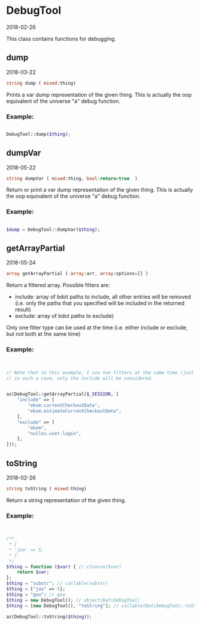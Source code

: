 DebugTool
=====================
2018-02-26



This class contains functions for debugging.





    
dump
-------------
2018-03-22


```php
string dump ( mixed:thing)
```

Prints a var dump representation of the given thing.
This is actually the oop equivalent of the universe "a" debug function.


### Example:
```php

DebugTool::dump($thing);
```



dumpVar
-------------
2018-05-22


```php
string dumpVar ( mixed:thing, bool:return=true  )
```

Return or print a var dump representation of the given thing.
This is actually the oop equivalent of the universe "a" debug function.


### Example:
```php

$dump = DebugTool::dumpVar($thing);
```



getArrayPartial
-------------
2018-05-24


```php
array getArrayPartial ( array:arr, array:options=[] )
```

Return a filtered array.
Possible filters are:

- include: array of bdot paths to include, all other entries will be removed (i.e. only the paths that you specified will be included in the returned result)
- exclude: array of bdot paths to exclude)

Only one filter type can be used at the time (i.e. either include or exclude, but not both at the same time)

### Example:
```php


// Note that in this example, I use two filters at the same time (just to give you an overview of what's possible),
// in such a case, only the include will be considered.


az(DebugTool::getArrayPartial($_SESSION, [
    "include" => [
        "ekom.currentCheckoutData",
        "ekom.estimateCurrentCheckoutData",
    ],
    "exclude" => [
        "ekom",
        "nullos.user.login",
    ],
]));
```



    
toString
-------------
2018-02-26


```php
string toString ( mixed:thing)
```

Return a string representation of the given thing.


### Example:
```php


/**
 * [
 * 'joo' => 5,
 * ]
 */
$thing = function ($var) { // closure($var)
    return $var;
};
$thing = "substr"; // callable(substr)
$thing = ["joo" => 5];
$thing = "goo"; // goo
$thing = new DebugTool(); // object(Bat\DebugTool)
$thing = [new DebugTool(), "toString"]; // callable(Bat\DebugTool::toString($thing))

az(DebugTool::toString($thing));
```